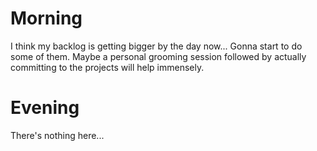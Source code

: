 # Morning
I think my backlog is getting bigger by the day now...
Gonna start to do some of them. Maybe a personal grooming session followed by actually committing to the projects will help immensely.

# Evening
There's nothing here...